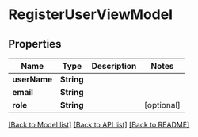# RegisterUserViewModel

## Properties
Name | Type | Description | Notes
------------ | ------------- | ------------- | -------------
**userName** | **String** |  | 
**email** | **String** |  | 
**role** | **String** |  | [optional] 

[[Back to Model list]](../README.md#documentation-for-models) [[Back to API list]](../README.md#documentation-for-api-endpoints) [[Back to README]](../README.md)


